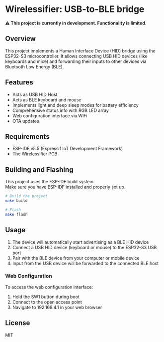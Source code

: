 # Wirelessifier: USB-to-BLE bridge

**⚠️ This project is currently in development. Functionality is limited.**

## Overview

This project implements a Human Interface Device (HID) bridge using the ESP32-S3 microcontroller. It allows connecting USB HID devices (like keyboards and mice) and forwarding their inputs to other devices via Bluetooth Low Energy (BLE).

## Features

- Acts as USB HID Host
- Acts as BLE keyboard and mouse
- Implements light and deep sleep modes for battery efficiency
- Comprehensive status info with RGB LED array
- Web configuration interface via WiFi
- OTA updates

## Requirements

- ESP-IDF v5.5 (Espressif IoT Development Framework)
- The Wirelessifier PCB

## Building and Flashing

This project uses the ESP-IDF build system. \
Make sure you have ESP-IDF installed and properly set up.

```bash
# Build the project
make build

# Flash 
make flash
```

## Usage

1. The device will automatically start advertising as a BLE HID device
2. Connect a USB HID device (keyboard or mouse) to the ESP32-S3 USB port
3. Pair with the BLE device from your computer or mobile device
4. Input from the USB device will be forwarded to the connected BLE host

### Web Configuration

To access the web configuration interface:
1. Hold the SW1 button during boot
2. Connect to the open access point
3. Navigate to 192.168.4.1 in your web browser

## License

MIT
